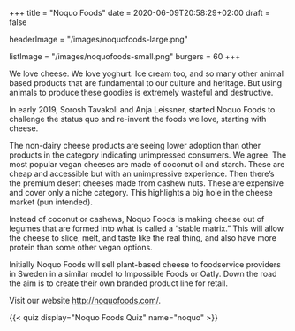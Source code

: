 +++
title = "Noquo Foods"
date = 2020-06-09T20:58:29+02:00
draft = false

headerImage = "/images/noquofoods-large.png"

listImage = "/images/noquofoods-small.png"
burgers = 60
+++

We love cheese. We love yoghurt. Ice cream too, and so many other animal based products
that are fundamental to our culture and heritage. But using animals to produce these
goodies is extremely wasteful and destructive.

In early 2019, Sorosh Tavakoli and Anja Leissner, started Noquo Foods to challenge the
status quo and re-invent the foods we love, starting with cheese.

The non-dairy cheese products are seeing lower adoption than other products in the
category indicating unimpressed consumers. We agree. The most popular vegan cheeses
are made of coconut oil and starch. These are cheap and accessible but with an unimpressive
experience. Then there’s the premium desert cheeses made from cashew nuts. These are
expensive and cover only a niche category. This highlights a big hole in the cheese
market (pun intended).

Instead of coconut or cashews, Noquo Foods is making cheese out of legumes that are formed
into what is called a “stable matrix.” This will allow the cheese to slice, melt, and
taste like the real thing, and also have more protein than some other vegan options.

Initially Noquo Foods will sell plant-based cheese to foodservice providers in Sweden in a
similar model to Impossible Foods or Oatly. Down the road the aim is to create their own
branded product line for retail.

Visit our website http://noquofoods.com/.

{{< quiz display="Noquo Foods Quiz" name="noquo" >}}
